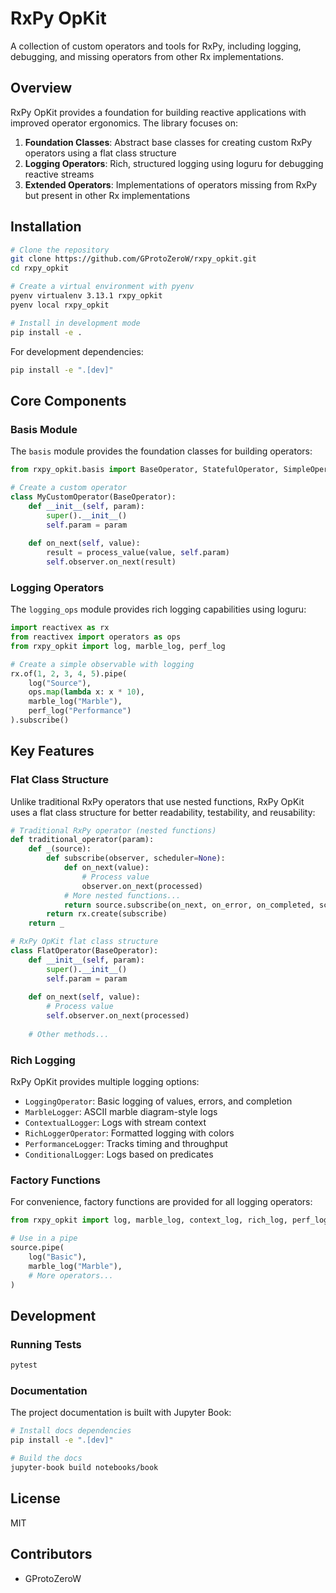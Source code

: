 # RxPy OpKit

A collection of custom operators and tools for RxPy, including logging, debugging, and missing operators from other Rx implementations.

## Overview

RxPy OpKit provides a foundation for building reactive applications with improved operator ergonomics. The library focuses on:

1. **Foundation Classes**: Abstract base classes for creating custom RxPy operators using a flat class structure
2. **Logging Operators**: Rich, structured logging using loguru for debugging reactive streams
3. **Extended Operators**: Implementations of operators missing from RxPy but present in other Rx implementations

## Installation

```bash
# Clone the repository
git clone https://github.com/GProtoZeroW/rxpy_opkit.git
cd rxpy_opkit

# Create a virtual environment with pyenv
pyenv virtualenv 3.13.1 rxpy_opkit
pyenv local rxpy_opkit

# Install in development mode
pip install -e .
```

For development dependencies:

```bash
pip install -e ".[dev]"
```

## Core Components

### Basis Module

The `basis` module provides the foundation classes for building operators:

```python
from rxpy_opkit.basis import BaseOperator, StatefulOperator, SimpleOperator

# Create a custom operator
class MyCustomOperator(BaseOperator):
    def __init__(self, param):
        super().__init__()
        self.param = param
        
    def on_next(self, value):
        result = process_value(value, self.param)
        self.observer.on_next(result)
```

### Logging Operators

The `logging_ops` module provides rich logging capabilities using loguru:

```python
import reactivex as rx
from reactivex import operators as ops
from rxpy_opkit import log, marble_log, perf_log

# Create a simple observable with logging
rx.of(1, 2, 3, 4, 5).pipe(
    log("Source"),
    ops.map(lambda x: x * 10),
    marble_log("Marble"),
    perf_log("Performance")
).subscribe()
```

## Key Features

### Flat Class Structure

Unlike traditional RxPy operators that use nested functions, RxPy OpKit uses a flat class structure for better readability, testability, and reusability:

```python
# Traditional RxPy operator (nested functions)
def traditional_operator(param):
    def _(source):
        def subscribe(observer, scheduler=None):
            def on_next(value):
                # Process value
                observer.on_next(processed)
            # More nested functions...
            return source.subscribe(on_next, on_error, on_completed, scheduler)
        return rx.create(subscribe)
    return _

# RxPy OpKit flat class structure
class FlatOperator(BaseOperator):
    def __init__(self, param):
        super().__init__()
        self.param = param
    
    def on_next(self, value):
        # Process value
        self.observer.on_next(processed)
    
    # Other methods...
```

### Rich Logging

RxPy OpKit provides multiple logging options:

- `LoggingOperator`: Basic logging of values, errors, and completion
- `MarbleLogger`: ASCII marble diagram-style logs
- `ContextualLogger`: Logs with stream context
- `RichLoggerOperator`: Formatted logging with colors
- `PerformanceLogger`: Tracks timing and throughput
- `ConditionalLogger`: Logs based on predicates

### Factory Functions

For convenience, factory functions are provided for all logging operators:

```python
from rxpy_opkit import log, marble_log, context_log, rich_log, perf_log, conditional_log

# Use in a pipe
source.pipe(
    log("Basic"),
    marble_log("Marble"),
    # More operators...
)
```

## Development

### Running Tests

```bash
pytest
```

### Documentation

The project documentation is built with Jupyter Book:

```bash
# Install docs dependencies
pip install -e ".[dev]"

# Build the docs
jupyter-book build notebooks/book
```

## License

MIT

## Contributors

- GProtoZeroW
